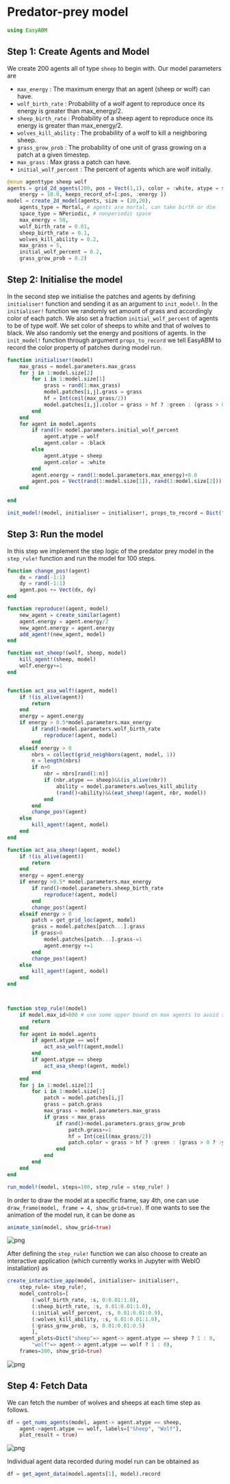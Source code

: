 
# Predator-prey model

```julia
using EasyABM
```

## Step 1: Create Agents and Model

We create 200 agents all of type `sheep` to begin with. Our model parameters are 

* `max_energy` : The maximum energy that an agent (sheep or wolf) can have. 
* `wolf_birth_rate` : Probability of a wolf agent to reproduce once its energy is greater than max_energy/2.  
* `sheep_birth_rate` : Probability of a sheep agent to reproduce once its energy is greater than max_energy/2. 
* `wolves_kill_ability` : The probability of a wolf to kill a neighboring sheep.
* `grass_grow_prob` : The probability of one unit of grass growing on a patch at a given timestep.
* `max_grass` : Max grass a patch can have.
* `initial_wolf_percent` : The percent of agents which are wolf initially. 

```julia
@enum agenttype sheep wolf
agents = grid_2d_agents(200, pos = Vect(1,1), color = :white, atype = sheep, 
    energy = 10.0, keeps_record_of=[:pos, :energy ])
model = create_2d_model(agents, size = (20,20), 
    agents_type = Mortal, # agents are mortal, can take birth or die
    space_type = NPeriodic, # nonperiodic space
    max_energy = 50, 
    wolf_birth_rate = 0.01,
    sheep_birth_rate = 0.1,
    wolves_kill_ability = 0.2,
    max_grass = 5,
    initial_wolf_percent = 0.2,
    grass_grow_prob = 0.2)
```

## Step 2: Initialise the model

In the second step we initialise the patches and agents by defining `initialiser!` function and sending it as an argument to `init_model!`. In the `initialiser!` function we randomly set amount of grass and accordingly color of each patch. We also set a fraction `initial_wolf_percent` of agents to be of type wolf. We set color of sheeps to white and that of wolves to black. We also randomly set the energy and positions of agents. In the `init_model!` function through argument `props_to_record` we tell EasyABM to record the color property of patches during model run. 


```julia
function initialiser!(model)
    max_grass = model.parameters.max_grass
    for j in 1:model.size[2]
        for i in 1:model.size[1]
            grass = rand(1:max_grass)
            model.patches[i,j].grass = grass
            hf = Int(ceil(max_grass/2))
            model.patches[i,j].color = grass > hf ? :green : (grass > 0 ? :blue : :grey)
        end
    end
    for agent in model.agents
        if rand()< model.parameters.initial_wolf_percent 
            agent.atype = wolf
            agent.color = :black
        else
            agent.atype = sheep
            agent.color = :white
        end
        agent.energy = rand(1:model.parameters.max_energy)+0.0
        agent.pos = Vect(rand(1:model.size[1]), rand(1:model.size[2]))
    end
            
end

init_model!(model, initialiser = initialiser!, props_to_record = Dict("patches"=>[:color]))
```

## Step 3: Run the model

In this step we implement the step logic of the predator prey model in the `step_rule!` function and run the model for 100 steps. 



```julia
function change_pos!(agent)
    dx = rand(-1:1)
    dy = rand(-1:1)
    agent.pos += Vect(dx, dy)
end

function reproduce!(agent, model)
    new_agent = create_similar(agent)
    agent.energy = agent.energy/2
    new_agent.energy = agent.energy
    add_agent!(new_agent, model)
end

function eat_sheep!(wolf, sheep, model)
    kill_agent!(sheep, model) 
    wolf.energy+=1
end


function act_asa_wolf!(agent, model)
    if !(is_alive(agent))
        return
    end
    energy = agent.energy
    if energy > 0.5*model.parameters.max_energy
        if rand()<model.parameters.wolf_birth_rate
            reproduce!(agent, model)
        end
    elseif energy > 0 
        nbrs = collect(grid_neighbors(agent, model, 1))
        n = length(nbrs)
        if n>0
            nbr = nbrs[rand(1:n)]
            if (nbr.atype == sheep)&&(is_alive(nbr))
                ability = model.parameters.wolves_kill_ability
                (rand()<ability)&&(eat_sheep!(agent, nbr, model))
            end
        end
        change_pos!(agent)
    else
        kill_agent!(agent, model)
    end
end

function act_asa_sheep!(agent, model)
    if !(is_alive(agent))
        return
    end
    energy = agent.energy
    if energy >0.5* model.parameters.max_energy
        if rand()<model.parameters.sheep_birth_rate
            reproduce!(agent, model)
        end
        change_pos!(agent)
    elseif energy > 0 
        patch = get_grid_loc(agent, model)
        grass = model.patches[patch...].grass
        if grass>0
            model.patches[patch...].grass-=1
            agent.energy +=1
        end
        change_pos!(agent)
    else
        kill_agent!(agent, model)
    end
end



function step_rule!(model)
    if model.max_id>800 # use some upper bound on max agents to avoid system hang
        return
    end
    for agent in model.agents
        if agent.atype == wolf
            act_asa_wolf!(agent,model)
        end
        if agent.atype == sheep
            act_asa_sheep!(agent, model)
        end
    end
    for j in 1:model.size[2]
        for i in 1:model.size[1]
            patch = model.patches[i,j]
            grass = patch.grass
            max_grass = model.parameters.max_grass 
            if grass < max_grass
                if rand()<model.parameters.grass_grow_prob
                    patch.grass+=1
                    hf = Int(ceil(max_grass/2))
                    patch.color = grass > hf ? :green : (grass > 0 ? :yellow : :grey)
                end
            end
        end
    end
end

run_model!(model, steps=100, step_rule = step_rule! )
```

In order to draw the model at a specific frame, say 4th, one can use `draw_frame(model, frame = 4, show_grid=true)`.  If one wants to see the animation of the model run, it can be done as 

```julia
animate_sim(model, show_grid=true)
```

![png](assets/PPrey/PPreyAnim1.png)


After defining the `step_rule!` function we can also choose to create an interactive application (which currently works in Jupyter with WebIO installation) as 

```julia
create_interactive_app(model, initialiser= initialiser!,
    step_rule= step_rule!,
    model_controls=[
        (:wolf_birth_rate, :s, 0:0.01:1.0),
        (:sheep_birth_rate, :s, 0.01:0.01:1.0),
        (:initial_wolf_percent, :s, 0.01:0.01:0.9),
        (:wolves_kill_ability, :s, 0.01:0.01:1.0),
        (:grass_grow_prob, :s, 0.01:0.01:0.5)
        ], 
    agent_plots=Dict("sheep"=> agent-> agent.atype == sheep ? 1 : 0, 
        "wolf"=> agent-> agent.atype == wolf ? 1 : 0),
    frames=200, show_grid=true)
```

![png](assets/PPrey/PPreyIntApp.png)




## Step 4: Fetch Data 

We can fetch the number of wolves and sheeps at each time step as follows. 

```julia
df = get_nums_agents(model, agent-> agent.atype == sheep, 
    agent->agent.atype == wolf, labels=["Sheep", "Wolf"], 
    plot_result = true)
```

![png](assets/PPrey/PPreyPlot1.png)

Individual agent data recorded during model run can be obtained as 

```julia
df = get_agent_data(model.agents[1], model).record
```
    


